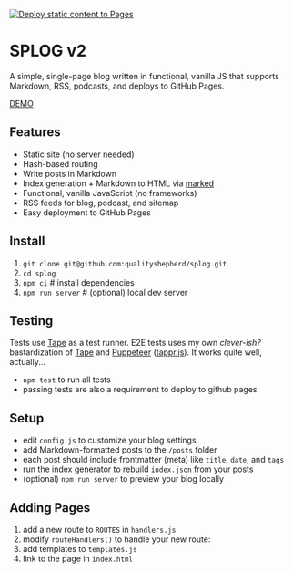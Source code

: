 [![Deploy static content to Pages](https://github.com/qualityshepherd/splog/actions/workflows/deploy2pages.yml/badge.svg)](https://github.com/qualityshepherd/splog/actions/workflows/deploy2pages.yml)

# SPLOG v2

A simple, single-page blog written in functional, vanilla JS that supports Markdown, RSS, podcasts, and deploys to GitHub Pages.

[DEMO](https://splog.brine.dev)

## Features
- Static site (no server needed)
- Hash-based routing
- Write posts in Markdown
- Index generation + Markdown to HTML via [marked](https://github.com/markedjs/marked)
- Functional, vanilla JavaScript (no frameworks)
- RSS feeds for blog, podcast, and sitemap
- Easy deployment to GitHub Pages

## Install
1. `git clone git@github.com:qualityshepherd/splog.git`
1. `cd splog`
1. `npm ci`           # install dependencies
1. `npm run server`   # (optional) local dev server

## Testing
Tests use [Tape](https://www.npmjs.com/package/tape) as a test runner. E2E tests uses my own _clever-ish?_ bastardization of [Tape](https://www.npmjs.com/package/tape) and [Puppeteer](https://www.npmjs.com/package/puppeteer) ([tappr.js](https://github.com/qualityshepherd/splog/blob/main/tests/tappr.js)). It works quite well, actually...

- `npm test` to run all tests
- passing tests are also a requirement to deploy to github pages

## Setup
- edit `config.js` to customize your blog settings
- add Markdown-formatted posts to the `/posts` folder
- each post should include frontmatter (meta) like `title`, `date`, and `tags`
- run the index generator to rebuild `index.json` from your posts
- (optional) `npm run server` to preview your blog locally

## Adding Pages
1. add a new route to `ROUTES` in `handlers.js`
1. modify `routeHandlers()` to handle your new route:
1. add templates to `templates.js`
1. link to the page in `index.html`
